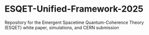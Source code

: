# ESQET-Unified-Framework-2025
Repository for the Emergent Spacetime Quantum-Coherence Theory (ESQET) white paper, simulations, and CERN submission
